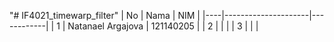 "# IF4021_timewarp_filter" 
| No | Nama                | NIM        |
|----|---------------------|------------|
| 1  | Natanael Argajova  | 121140205 |
| 2  |  |  |
| 3  |      |  |
